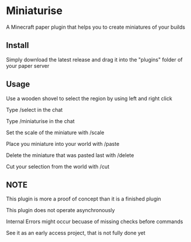 # Miniaturise
A Minecraft paper plugin that helps you to create miniatures of your builds

## Install
Simply download the latest release and drag it into the "plugins" folder of your paper server

## Usage
Use a wooden shovel to select the region by using left and right click

Type /select in the chat

Type /miniaturise in the chat

Set the scale of the miniature with /scale 

Place you miniature into your world with /paste

Delete the miniature that was pasted last with /delete

Cut your selection from the world with /cut

## NOTE
This plugin is more a proof of concept than it is a finished plugin

This plugin does not operate asynchronously

Internal Errors might occur becuase of missing checks before commands

See it as an early access project, that is not fully done yet
